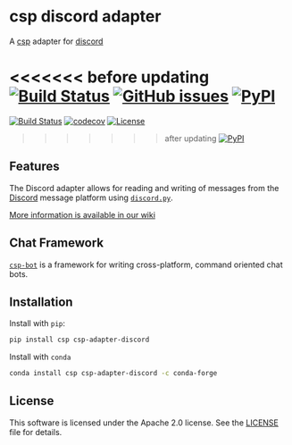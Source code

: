 # csp discord adapter

A [csp](https://github.com/point72/csp) adapter for [discord](https://discord.com)

<<<<<<< before updating
[![Build Status](https://github.com/csp-community/csp-adapter-discord/actions/workflows/build.yml/badge.svg?branch=main&event=push)](https://github.com/csp-community/csp-adapter-discord/actions/workflows/build.yml)
[![GitHub issues](https://img.shields.io/github/issues/csp-community/csp-adapter-discord.svg)](https://github.com/csp-community/csp-adapter-discord/issues)
[![PyPI](https://img.shields.io/pypi/l/csp-adapter-discord.svg)](https://pypi.python.org/pypi/csp-adapter-discord)
=======
[![Build Status](https://github.com/csp-community/csp-adapter-discord/actions/workflows/build.yaml/badge.svg?branch=main&event=push)](https://github.com/csp-community/csp-adapter-discord/actions/workflows/build.yaml)
[![codecov](https://codecov.io/gh/csp-community/csp-adapter-discord/branch/main/graph/badge.svg)](https://codecov.io/gh/csp-community/csp-adapter-discord)
[![License](https://img.shields.io/github/license/csp-community/csp-adapter-discord)](https://github.com/csp-community/csp-adapter-discord)
>>>>>>> after updating
[![PyPI](https://img.shields.io/pypi/v/csp-adapter-discord.svg)](https://pypi.python.org/pypi/csp-adapter-discord)

## Features

The Discord adapter allows for reading and writing of messages from the [Discord](https://discord.com/) message platform using [`discord.py`](https://discordpy.readthedocs.io/en/stable/).

[More information is available in our wiki](https://github.com/csp-community/csp-adapter-discord/wiki)

## Chat Framework

[`csp-bot`](https://github.com/Point72/csp-bot) is a framework for writing cross-platform, command oriented chat bots.

## Installation

Install with `pip`:

```bash
pip install csp csp-adapter-discord
```

Install with `conda`

```bash
conda install csp csp-adapter-discord -c conda-forge
```

## License

This software is licensed under the Apache 2.0 license. See the [LICENSE](https://github.com/csp-community/csp-adapter-discord/blob/main/LICENSE) file for details.

